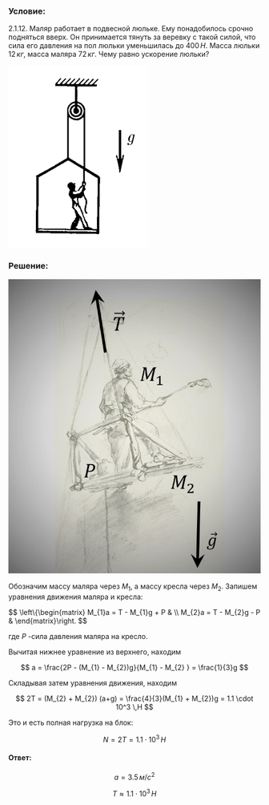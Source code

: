 ###  Условие:

$2.1.12.$ Маляр работает в подвесной люльке. Ему понадобилось срочно подняться вверх. Он принимается тянуть за веревку с такой силой, что сила его давления на пол люльки уменьшилась до $400 \,H$. Масса люльки $12 \,кг$, масса маляра $72 \,кг$. Чему равно ускорение люльки?

![ К задаче 2.1.12 |278x364, 26%](../../img/2.1.12/statement.png)

###  Решение:

![ Маляр на подвесной люльке |726x846, 59%](../../img/2.1.12/sol.jpg)

Обозначим массу маляра через $M_1$, а массу кресла через $M_2$. Запишем уравнения движения маляра и кресла:

$$
\left\\{\begin{matrix} M_{1}a = T - M_{1}g + P & \\\ M_{2}a = T - M_{2}g - P & \end{matrix}\right.
$$

где $P$ -сила давления маляра на кресло.

Вычитая нижнее уравнение из верхнего, находим

$$
a = \frac{2P - (M_{1} - M_{2})g}{M_{1} - M_{2} } = \frac{1}{3}g
$$

Складывая затем уравнения движения, находим

$$
2T = (M_{2} + M_{2}) (a+g) = \frac{4}{3}(M_{1} + M_{2})g = 1.1 \cdot 10^3 \,Н
$$

Это и есть полная нагрузка на блок:

$$
N = 2T = 1.1 \cdot 10^3 \,Н
$$

####  Ответ:

$$
a = 3.5 \,м/с^2
$$

$$
T \approx 1.1 \cdot 10^3 \,Н
$$